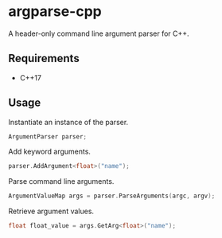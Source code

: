 # argparse-cpp

A header-only command line argument parser for C++.

## Requirements

- C++17

## Usage

Instantiate an instance of the parser.

```cpp
ArgumentParser parser;
```

Add keyword arguments.

```cpp
parser.AddArgument<float>("name");
```

Parse command line arguments.

```cpp
ArgumentValueMap args = parser.ParseArguments(argc, argv);
```

Retrieve argument values.

```cpp
float float_value = args.GetArg<float>("name");
```
